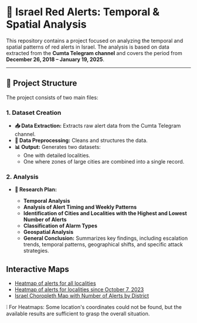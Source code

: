 # 🚀 Israel Red Alerts: Temporal & Spatial Analysis

This repository contains a project focused on analyzing the temporal and spatial patterns of red alerts in Israel. The analysis is based on data extracted from the **Cumta Telegram channel** and covers the period from **December 26, 2018 – January 19, 2025**.

---

## 📁 Project Structure

The project consists of two main files:

### 1. Dataset Creation
- **📥 Data Extraction:** Extracts raw alert data from the Cumta Telegram channel.
- **🧹 Data Preprocessing:** Cleans and structures the data.
- **📊 Output:** Generates two datasets:
  - One with detailed localities.
  - One where zones of large cities are combined into a single record.

### 2. Analysis
- **📝 Research Plan:**
  
  - **Temporal Analysis**
  - **Analysis of Alert Timing and Weekly Patterns**
  - **Identification of Cities and Localities with the Highest and Lowest Number of Alerts**
  - **Classification of Alarm Types**
  - **Geospatial Analysis**
  - **General Conclusion:** Summarizes key findings, including escalation trends, temporal patterns, geographical shifts, and specific attack strategies.


## Interactive Maps 
- [Heatmap of alerts for all localities](https://VeraVol42.github.io/Red_Alerts_Israel/heatmap_df.html) 
- [Heatmap of alerts for localities since October 7, 2023](https://VeraVol42.github.io/Red_Alerts_Israel/heatmap_last_war.html)
- [Israel Choropleth Map with Number of Alerts by District](https://VeraVol42.github.io/Red_Alerts_Israel/israel_choropleth_map.html)

❕ For Heatmaps: Some location's coordinates could not be found, but the available results are sufficient to grasp the overall situation.
